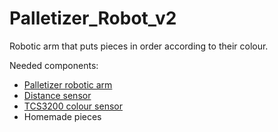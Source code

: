 # Palletizer_Robot_v2

Robotic arm that puts pieces in order according to their colour.

Needed components:
- [Palletizer robotic arm](https://www.thingiverse.com/thing:3117691)
- [Distance sensor](https://wiki.dfrobot.com/Gravity_VL53L0X_ToF_Laser_Range_Finder_SKU_SEN0245)
- [TCS3200 colour sensor](https://image.dfrobot.com/image/data/SEN0101/TCS3200%20TCS3210.pdf)
- Homemade pieces
